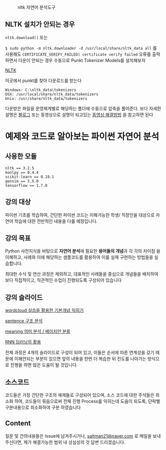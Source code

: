 
<figure class="align-left">
  <img src="https://static1.squarespace.com/static/538cea80e4b00f1fad490c1b/54668a77e4b00fb778d22a34/54668d8ae4b00fb778d2859c/1416007413413/NLTK.png" alt="">
  <figcaption>nltk 자연어 분석도구</figcaption>
</figure>


## NLTK 설치가 안되는 경우

`nltk.download()` 또는

`$ sudo python -m nltk.downloader -d /usr/local/share/nltk_data all` 를 사용해도 `CERTIFICATE_VERIFY_FAILED] certificate verify failed` 오류를 출력하면서 다운이 안되는 경우 수동으로 Punkt Tokenizer Models를 설치해보자

[NLTK](http://www.nltk.org/nltk_data/)

이곳에서 punkt를 찾아 다운로드를 받는다

    Windows: C:\nltk_data\tokenizers
    OSX: /usr/local/share/nltk_data/tokenizers
    Unix: /usr/share/nltk_data/tokenizers

다운받은 파일을 운영체계별로 해당하는 폴더에 수동으로 압축을 풀어준다. 보다 자세한 설명은 [블로그](http://pubdata.tistory.com/154) 또는 동영상으로 설명이 되고있는 [동영상 해결방법](https://programmers.co.kr/learn/courses/21/lessons/946) 을 참고하면 된다


# 예제와 코드로 알아보는 파이썬 자연어 분석


## 사용한 모듈

    nltk == 3.2.5
    konlpy == 0.4.4
    scikit-learn == 0.19.1
    gensim == 3.5.0
    tensorflow == 1.7.0



## 강의 대상

파이썬 기초를 학습하여, 간단한 파이썬 코드는 이해가능한 학생/ 직장인을 대상으로 자연어 학습에 대한 전반적인 내용을 다룰 예정입니다.


## 강의 목표

Python 사전지식을 바탕으로 **자연어 분석**에 필요한 **용어들의 개념**과 각 각의 차이점 을 이해하고, 사례와 이에 해당하는 샘플코드를 활용하여 이를 실제 구현하는 방법들을 실습합니다.

최대한 수식 및 연산 과정은 제외하고, 대표적인 사례들을 중심으로 개념들을 배치하여 보다 직접적이고, 직관적인 수업이 진행되도록 구성되어 있습니다


## 강의 슬라이드


[wordcloud 실습을 활용한 기본개념 익히기](https://www.slideshare.net/YBkim2/1-word-cloud)

[sentence 구조 분석](https://www.slideshare.net/YBkim2/2-sentence)

[meaning 의미 분석 / 베이지안 분류](https://www.slideshare.net/YBkim2/3-108453530)

[RNN 딥러닝의 활용](https://www.slideshare.net/YBkim2/4-108453864)


전체 과정은 4개의 슬라이드로 구성이 되어 있고, 이들은 순서에 따른 연계성을 갖기 때문에 이해안되는 부분이 있으면 앞의 내용을 한번 더 복습한 뒤 진도를 나아가는 방식으로 진행을 하면 많은 도움이 될 것입니다.


## 소스코드 

코드들은 가장 간단한 구조의 예제들로 구성되어 있으며, 소스 코드에 대한 주석들은 최소화 하여, 코드들이 묶음으로써 전체 진행 Process를 익히는데 도움이 되도록, 단락별 구분내용으로 최소화하여 구분 하였습니다 


## Content

질문 및 건의내용들은 Issue에 남겨주시거나, saltman21@naver.com 로 메일을 보내주신다면, 제가 해결가능한 범위 내 성심성의 것 답변 드리겠습니다.